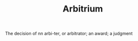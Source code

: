 ---
title: Arbitrium
letter: A
permalink: "/definitions/arbitrium.html"
body: The decision of nn arbi-ter, or arbitrator; an award; a judgment
published_at: '2018-07-07'
layout: post
---